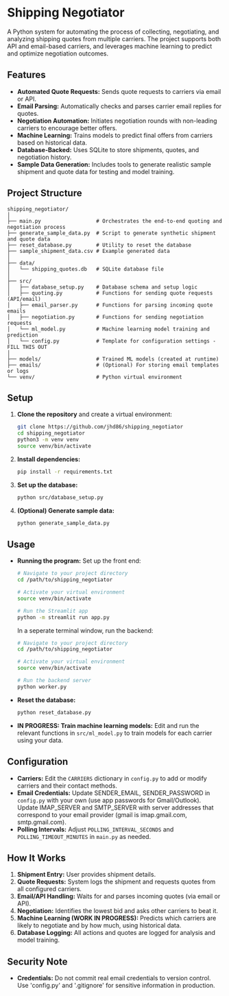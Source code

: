 # Shipping Negotiator

A Python system for automating the process of collecting, negotiating, and analyzing shipping quotes from multiple carriers. The project supports both API and email-based carriers, and leverages machine learning to predict and optimize negotiation outcomes.

## Features

- **Automated Quote Requests:** Sends quote requests to carriers via email or API.
- **Email Parsing:** Automatically checks and parses carrier email replies for quotes.
- **Negotiation Automation:** Initiates negotiation rounds with non-leading carriers to encourage better offers.
- **Machine Learning:** Trains models to predict final offers from carriers based on historical data.
- **Database-Backed:** Uses SQLite to store shipments, quotes, and negotiation history.
- **Sample Data Generation:** Includes tools to generate realistic sample shipment and quote data for testing and model training.

## Project Structure

```
shipping_negotiator/
│
├── main.py                  # Orchestrates the end-to-end quoting and negotiation process
├── generate_sample_data.py  # Script to generate synthetic shipment and quote data
├── reset_database.py        # Utility to reset the database
├── sample_shipment_data.csv # Example generated data
│
├── data/
│   └── shipping_quotes.db   # SQLite database file
│
├── src/
│   ├── database_setup.py    # Database schema and setup logic
│   ├── quoting.py           # Functions for sending quote requests (API/email)
│   ├── email_parser.py      # Functions for parsing incoming quote emails
│   ├── negotiation.py       # Functions for sending negotiation requests
│   └── ml_model.py          # Machine learning model training and prediction
│   └── config.py            # Template for configuration settings - FILL THIS OUT
│
├── models/                  # Trained ML models (created at runtime)
├── emails/                  # (Optional) For storing email templates or logs
└── venv/                    # Python virtual environment
```

## Setup

1. **Clone the repository** and create a virtual environment:
   ```bash
   git clone https://github.com/jhd86/shipping_negotiator
   cd shipping_negotiator
   python3 -m venv venv
   source venv/bin/activate
   ```

2. **Install dependencies:**
   ```bash
   pip install -r requirements.txt
   ```

3. **Set up the database:**
   ```bash
   python src/database_setup.py
   ```

4. **(Optional) Generate sample data:**
   ```bash
   python generate_sample_data.py
   ```

## Usage

- **Running the program:**
  Set up the front end:
  ```bash
  # Navigate to your project directory
  cd /path/to/shipping_negotiator

  # Activate your virtual environment
  source venv/bin/activate

  # Run the Streamlit app
  python -m streamlit run app.py
  ```

  In a seperate terminal window, run the backend:
  ```bash
  # Navigate to your project directory
  cd /path/to/shipping_negotiator

  # Activate your virtual environment
  source venv/bin/activate

  # Run the backend server
  python worker.py
  ```



- **Reset the database:**
  ```bash
  python reset_database.py
  ```

- **IN PROGRESS: Train machine learning models:**
  Edit and run the relevant functions in `src/ml_model.py` to train models for each carrier using your data.

## Configuration

- **Carriers:** Edit the `CARRIERS` dictionary in `config.py` to add or modify carriers and their contact methods.
- **Email Credentials:** Update SENDER_EMAIL, SENDER_PASSWORD in `config.py` with your own (use app passwords for Gmail/Outlook). Update IMAP_SERVER and SMTP_SERVER with server addresses that correspond to your email provider (gmail is imap.gmail.com, smtp.gmail.com).
- **Polling Intervals:** Adjust `POLLING_INTERVAL_SECONDS` and `POLLING_TIMEOUT_MINUTES` in `main.py` as needed.

## How It Works

1. **Shipment Entry:** User provides shipment details.
2. **Quote Requests:** System logs the shipment and requests quotes from all configured carriers.
3. **Email/API Handling:** Waits for and parses incoming quotes (via email or API).
4. **Negotiation:** Identifies the lowest bid and asks other carriers to beat it.
5. **Machine Learning (WORK IN PROGRESS):** Predicts which carriers are likely to negotiate and by how much, using historical data.
6. **Database Logging:** All actions and quotes are logged for analysis and model training.

## Security Note

- **Credentials:** Do not commit real email credentials to version control. Use 'config.py' and '.gitignore' for sensitive information in production.
